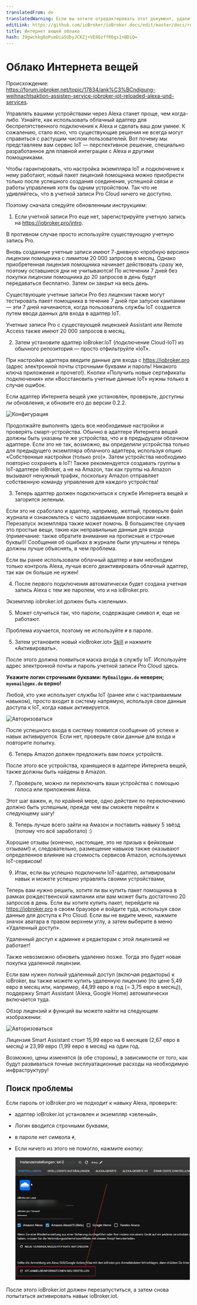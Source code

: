 ```yaml
---
translatedFrom: de
translatedWarning: Если вы хотите отредактировать этот документ, удалите поле «translationFrom», в противном случае этот документ будет снова автоматически переведен
editLink: https://github.com/ioBroker/ioBroker.docs/edit/master/docs/ru/cloud/iot.md
title: Интернет вещей облако
hash: 39gwckkg8oPueDiaSUbyJCKZj+VE8QzffR6gs1nBDiQ=
---
```

# Облако Интернета вещей
Происхождение: https://forum.iobroker.net/topic/17834/ank%C3%BCndigung-weihnachtsaktion-assisten-service-iobroker-iot-reloaded-alexa-und-services.

Управлять вашими устройствами через Alexa станет проще, чем когда-либо.
Узнайте, как использовать облачный адаптер для беспрепятственного подключения к Alexa и сделать ваш дом умнее. К сожалению, стало ясно, что существующие решения не всегда могут справиться с растущим числом пользователей.
Вот почему мы представляем вам сервис IoT — перспективное решение, специально разработанное для плавной интеграции с Alexa и другими помощниками.

Чтобы гарантировать, что настройка экземпляра IoT и подключение к нему работают, новый пакет лицензий помощника можно приобрести только после успешного создания соединения, успешной связи и работы управления хотя бы одним устройством.
Так что не удивляйтесь, что в учетной записи Pro Cloud ничего не доступно.

Поэтому сначала следуйте обновленным инструкциям:

1. Если учетной записи Pro еще нет, зарегистрируйте учетную запись на https://iobroker.pro/intro.

В противном случае просто используйте существующую учетную запись Pro.

Вновь созданные учетные записи имеют 7-дневную «пробную версию» лицензии помощника с лимитом 20 000 запросов в месяц.
Однако приобретенная лицензия помощника начинает действовать сразу же, поэтому оставшиеся дни не учитываются! По истечении 7 дней без покупки лицензии помощника до 20 запросов в день будут передаваться бесплатно.
Затем он закрыт на весь день.

Существующие учетные записи Pro без лицензии также могут тестировать пакет помощника в течение 7 дней при запуске кампании — эти 7 дней начинаются, когда пользователь службы IoT создается путем ввода данных для входа в адаптер IoT.

Учетные записи Pro с существующей лицензией Assistant или Remote Access также имеют 20 000 запросов в месяц.

2. Затем установите адаптер ioBroker.IoT (подключение Cloud-IoT) из обычного репозитория — просто отфильтруйте «IoT».

При настройке адаптера введите данные для входа с https://iobroker.pro (адрес электронной почты строчными буквами и пароль! Никакого ключа приложения и прочего!).
Кнопки «Получить новые сертификаты подключения» или «Восстановить учетные данные IoT» нужны только в случае ошибок.

Если адаптер Интернета вещей уже установлен, проверьте, доступны ли обновления, и обновите его до версии 0.2.2.

![Конфигурация](../../de/cloud/media/iot_settings.png)

Продолжайте выполнять здесь все необходимые настройки и проверять смарт-устройства.
Обычно в адаптере Интернета вещей должны быть указаны те же устройства, что и в предыдущем облачном адаптере.
Если это не так, возможно, вы определили устройства только для предыдущего экземпляра облачного адаптера, используя опцию «Собственные настройки (только pro)».
Затем устройства необходимо повторно сохранить в IoT! Также рекомендуется создавать группы в IoT-адаптере ioBroker, а не на Amazon, так как группы на Amazon вызывают ненужный трафик, поскольку Amazon отправляет собственную команду управления для каждого устройства!

3. Теперь адаптер должен подключиться к службе Интернета вещей и загорится зеленым.

Если это не сработало и адаптер, например, желтый, проверьте файл журнала и ознакомьтесь с часто задаваемыми вопросами ниже.
Перезапуск экземпляра также может помочь.
В большинстве случаев это простые вещи, такие как неправильные данные для входа (примечание: также обратите внимание на прописные и строчные буквы!)! Сообщения об ошибках в журнале были улучшены и теперь должны лучше объяснять, в чем проблема.

Если вы ранее использовали облачный адаптер и вам необходим только контроль Alexa, лучше всего деактивировать облачный адаптер, так как он больше не нужен!

4. После первого подключения автоматически будет создана учетная запись Alexa с тем же паролем, что и на ioBroker.pro.

Экземпляр iobroker.iot должен быть «зеленым».

5. Может случиться так, что пароли, содержащие символ `#`, еще не работают.

Проблема изучается, поэтому не используйте `#` в пароле.

5. Затем установите новый «ioBroker.iot» [Skill](https://www.amazon.de/ioBroker-ioBroker-iot/dp/B07L66BFF9) и нажмите «Активировать».

После этого должна появиться маска входа в службу IoT.
Используйте адрес электронной почты и пароль учетной записи Pro Cloud здесь.

**Укажите логин строчными буквами: `MyEmail@gmx.de` неверен; `myemail@gmx.de` верно!**

Любой, кто уже использует службы IoT (ранее или с настраиваемым навыком), просто входит в систему напрямую, используя свои данные доступа к IoT, когда навык активируется.

![Авторизоваться](../../de/cloud/media/iot_login.png)

После успешного входа в систему появится сообщение об успехе и навык активируется.
Если нет, проверьте свои данные для входа и повторите попытку.

6. Теперь Amazon должен предложить вам поиск устройств.

После этого все устройства, хранящиеся в адаптере Интернета вещей, также должны быть найдены в Amazon.

7. Проверьте, можно ли переключать ваши устройства с помощью голоса или приложения Alexa.

Этот шаг важен, и, по крайней мере, одно действие по переключению должно быть успешным, прежде чем вы сможете перейти к следующему шагу!

8. Теперь лучше всего зайти на Амазон и поставить навыку 5 звёзд (потому что всё заработало) :)

Хорошие отзывы (конечно, настоящие, это не призыв к фейковым отзывам!) и, следовательно, размещение навыков также оказывают определенное влияние на стоимость сервисов Amazon, используемых IoT-сервисом!

9. Итак, если вы успешно подключили IoT-адаптер, активировали навык и можете успешно управлять своими устройствами,

Теперь вам нужно решить, хотите ли вы купить пакет помощника в рамках рождественской кампании или вам может быть достаточно 20 запросов в день.
Если вы хотите купить пакет, перейдите на https://iobroker.pro в своем браузере и войдите туда, используя свои данные для доступа к Pro Cloud.
Если вы не видите меню, нажмите значок аватара в правом верхнем углу, а затем выберите в меню «Удаленный доступ».

Удаленный доступ к админке и редакторам с этой лицензией не работает!

Также невозможно обновить удаленно позже. Тогда это будет новая покупка удаленной лицензии.

Если вам нужен полный удаленный доступ (включая редакторы) к ioBroker, вы также можете купить удаленную лицензию (по цене 5,49 евро в месяц или, например, 44,99 евро в год (= 3,75 евро в месяц)), поддержку Smart Assistant (Alexa, Google Home) автоматически включается туда.

Обзор лицензий и функций вы можете найти на следующем изображении:

![Авторизоваться](../../de/cloud/media/iot_compare.png)

Лицензия Smart Assistant стоит 15,99 евро на 6 месяцев (2,67 евро в месяц) и 23,99 евро (1,99 евро в месяц) на один год.

Возможно, цены изменятся (в обе стороны), в зависимости от того, как будут развиваться точные эксплуатационные расходы на необходимую инфраструктуру!

## Поиск проблемы
Если пароль от ioBroker.pro не подходит к навыку Alexa, проверьте:

- адаптер ioBroker.iot установлен и экземпляр «зеленый»,
- Логин вводится строчными буквами,
- в пароле нет символа `#`,
- Если ничего из этого не помогло, нажмите кнопку:

  ![Воссоздать](../../de/cloud/media/iot_passwort.png)

После этого ioBroker.iot должен перезапуститься, а затем снова попытаться активировать навык ioBroker.iot.